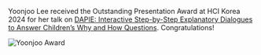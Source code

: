 Yoonjoo Lee received the Outstanding Presentation Award at HCI Korea 2024 for her talk on [DAPIE: Interactive Step-by-Step Explanatory Dialogues to Answer Children’s Why and How Questions](https://dapie.kixlab.org/). Congratulations!

![Yoonjoo Award](/posts/postImages/2024-01-25-yoonjoo-award.webp)
